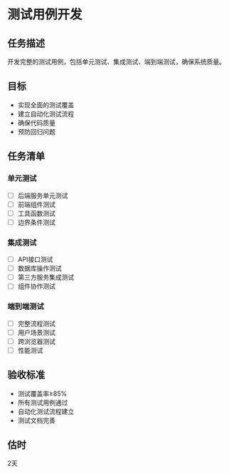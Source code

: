 # 测试用例开发

## 任务描述
开发完整的测试用例，包括单元测试、集成测试、端到端测试，确保系统质量。

## 目标
- 实现全面的测试覆盖
- 建立自动化测试流程
- 确保代码质量
- 预防回归问题

## 任务清单
### 单元测试
- [ ] 后端服务单元测试
- [ ] 前端组件测试
- [ ] 工具函数测试
- [ ] 边界条件测试

### 集成测试
- [ ] API接口测试
- [ ] 数据库操作测试
- [ ] 第三方服务集成测试
- [ ] 组件协作测试

### 端到端测试
- [ ] 完整流程测试
- [ ] 用户场景测试
- [ ] 跨浏览器测试
- [ ] 性能测试

## 验收标准
- 测试覆盖率≥85%
- 所有测试用例通过
- 自动化测试流程建立
- 测试文档完善

## 估时
2天 